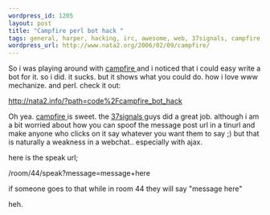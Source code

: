 ```yaml
--- 
wordpress_id: 1205
layout: post
title: "Campfire perl bot hack "
tags: general, harper, hacking, irc, awesome, web, 37signals, campfire, 20, bot, chat
wordpress_url: http://www.nata2.org/2006/02/09/campfire/
---
```

So i was playing around with <a href="http://campfirenow.com">campfire </a>and i noticed that i could easy write a bot for it. so i did. it sucks. but it shows what you could do. how i love www mechanize. and perl. check it out:

<a href="http://nata2.info/?path=code%2Fcampfire_bot_hack">http://nata2.info/?path=code%2Fcampfire_bot_hack</a>

Oh yea. <a href="http://campfirenow.com">campfire </a>is sweet. the <a href="http://www.37signals.com">37signals </a>guys did a great job. although i am a bit worried about how you can spoof the message post url in a tinurl and make anyone who clicks on it say whatever you want them to say ;)  but that is naturally a weakness in a webchat.. especially with ajax.

here is the speak url;

/room/44/speak?message=message+here

if someone goes to that while in room 44 they will say "message here"

heh.
